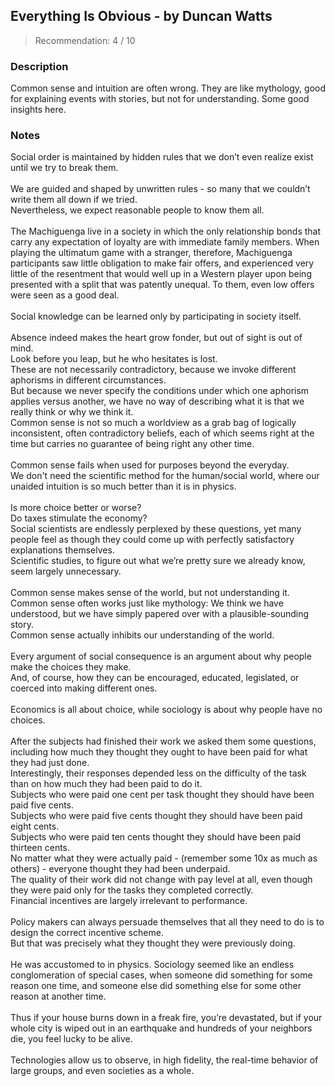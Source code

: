 ## Everything Is Obvious - by Duncan Watts
> Recommendation: 4 / 10
    
### Description
Common sense and intuition are often wrong. They are like mythology, good for explaining events with stories, but not for understanding. Some good insights here.
    
### Notes
Social order is maintained by hidden rules that we don’t even realize exist until we try to break them.<br>
<br>
We are guided and shaped by unwritten rules - so many that we couldn’t write them all down if we tried.<br>
Nevertheless, we expect reasonable people to know them all.<br>
<br>
The Machiguenga live in a society in which the only relationship bonds that carry any expectation of loyalty are with immediate family members. When playing the ultimatum game with a stranger, therefore, Machiguenga participants saw little obligation to make fair offers, and experienced very little of the resentment that would well up in a Western player upon being presented with a split that was patently unequal. To them, even low offers were seen as a good deal.<br>
<br>
Social knowledge can be learned only by participating in society itself.<br>
<br>
Absence indeed makes the heart grow fonder, but out of sight is out of mind.<br>
Look before you leap, but he who hesitates is lost.<br>
These are not necessarily contradictory, because we invoke different aphorisms in different circumstances.<br>
But because we never specify the conditions under which one aphorism applies versus another, we have no way of describing what it is that we really think or why we think it.<br>
Common sense is not so much a worldview as a grab bag of logically inconsistent, often contradictory beliefs, each of which seems right at the time but carries no guarantee of being right any other time.<br>
<br>
Common sense fails when used for purposes beyond the everyday.<br>
We don't need the scientific method for the human/social world, where our unaided intuition is so much better than it is in physics.<br>
<br>
Is more choice better or worse?<br>
Do taxes stimulate the economy?<br>
Social scientists are endlessly perplexed by these questions, yet many people feel as though they could come up with perfectly satisfactory explanations themselves.<br>
Scientific studies, to figure out what we’re pretty sure we already know, seem largely unnecessary.<br>
<br>
Common sense makes sense of the world, but not understanding it.<br>
Common sense often works just like mythology: We think we have understood, but we have simply papered over with a plausible-sounding story.<br>
Common sense actually inhibits our understanding of the world.<br>
<br>
Every argument of social consequence is an argument about why people make the choices they make.<br>
And, of course, how they can be encouraged, educated, legislated, or coerced into making different ones.<br>
<br>
Economics is all about choice, while sociology is about why people have no choices.<br>
<br>
After the subjects had finished their work we asked them some questions, including how much they thought they ought to have been paid for what they had just done.<br>
Interestingly, their responses depended less on the difficulty of the task than on how much they had been paid to do it.<br>
Subjects who were paid one cent per task thought they should have been paid five cents.<br>
Subjects who were paid five cents thought they should have been paid eight cents.<br>
Subjects who were paid ten cents thought they should have been paid thirteen cents.<br>
No matter what they were actually paid - (remember some 10x as much as others) - everyone thought they had been underpaid.<br>
The quality of their work did not change with pay level at all, even though they were paid only for the tasks they completed correctly.<br>
Financial incentives are largely irrelevant to performance.<br>
<br>
Policy makers can always persuade themselves that all they need to do is to design the correct incentive scheme.<br>
But that was precisely what they thought they were previously doing.<br>
<br>
He was accustomed to in physics. Sociology seemed like an endless conglomeration of special cases, when someone did something for some reason one time, and someone else did something else for some other reason at another time.<br>
<br>
Thus if your house burns down in a freak fire, you’re devastated, but if your whole city is wiped out in an earthquake and hundreds of your neighbors die, you feel lucky to be alive.<br>
<br>
Technologies allow us to observe, in high fidelity, the real-time behavior of large groups, and even societies as a whole.
